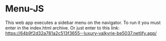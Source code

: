# Menu-JS
This web app executes a sidebar menu on the navigator. To run it you must enter in the index.html archive.
Or just enter to this link: https://64b9f2d32a781a2c513f3655--luxury-valkyrie-be5037.netlify.app/
